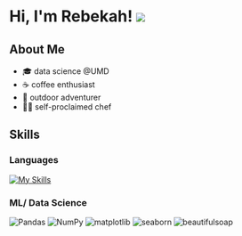 # Hi, I'm Rebekah! ![](https://user-images.githubusercontent.com/18350557/176309783-0785949b-9127-417c-8b55-ab5a4333674e.gif)
## About Me
- 🎓 data science @UMD
- ☕ coffee enthusiast
- 🌳 outdoor adventurer
- 👩‍🍳 self-proclaimed chef  

## Skills
### Languages
[![My Skills](https://skillicons.dev/icons?i=py,mysql,r,html,md,obsidian,vscode&theme=light)](https://skillicons.dev)
### ML/ Data Science
![Pandas](https://img.shields.io/badge/pandas-pink?style=for-the-badge&logo=pandas)
![NumPy](https://img.shields.io/badge/numpy-pink?style=for-the-badge&logo=numpy)
![matplotlib](https://img.shields.io/badge/matplotlib-pink?style=for-the-badge)
![seaborn](https://img.shields.io/badge/seaborn-pink?style=for-the-badge)
![beautifulsoap](https://img.shields.io/badge/beautifulsoap-pink?style=for-the-badge)


<!---
rebekahwarner/rebekahwarner is a ✨ special ✨ repository because its `README.md` (this file) appears on your GitHub profile.
You can click the Preview link to take a look at your changes.
--->
